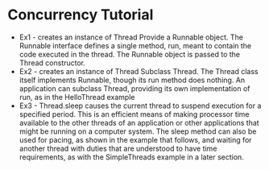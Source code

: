 # Concurrency Tutorial

* Ex1 - creates an instance of Thread
  Provide a Runnable object. The Runnable interface defines a single method, run, meant to contain the code executed in the thread. The Runnable object is passed to the Thread constructor.
* Ex2 - creates an instance of Thread
  Subclass Thread. The Thread class itself implements Runnable, though its run method does nothing. An application can subclass Thread, providing its own implementation of run, 
  as in the HelloThread example
* Ex3 - Thread.sleep causes the current thread to suspend execution for a specified period. 
  This is an efficient means of making processor time available to the other threads of an application or other applications that might be running on a computer system. 
  The sleep method can also be used for pacing, as shown in the example that follows, and waiting for another thread with duties that are understood to have time requirements, as with the 
  SimpleThreads example in a later section.